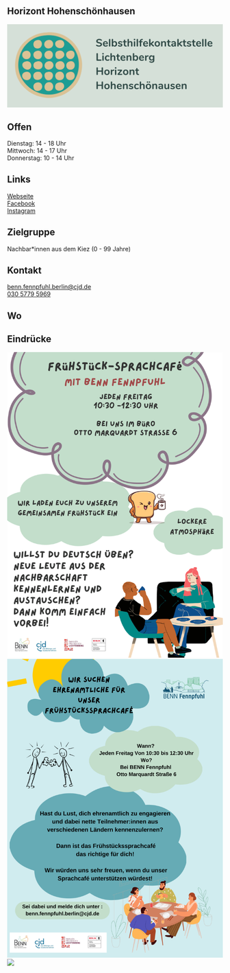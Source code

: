 ## Horizont Hohenschönhausen<br>
<img id="topmedia" src="/Begegnungen/Images/horizont/logohorizont.PNG" />

## Offen
Dienstag: 14 - 18 Uhr<br>
Mittwoch: 14 - 17 Uhr<br>
Donnerstag: 10 - 14 Uhr<br>


## Links
<a class="external_link" href="https://www.selbsthilfe-lichtenberg.de">Webseite</a><br>
<a class="external_link" href="https://www.facebook.com/SHK Horizont Hohenschönhausen">Facebook</a><br>
<a class="external_link" href="https://www.instagram.com/Horizont_HSH/">Instagram</a>

## Zielgruppe
Nachbar*innen aus dem Kiez (0 - 99 Jahre)

## Kontakt
[benn.fennpfuhl.berlin@cjd.de](mailto:benn.fennpfuhl.berlin@cjd.de)<br>
<a href="tel:+493057795969"> 030 5779 5969</a><br>


## Wo
<div id="gmap"></div>
<script>window.onload = showMap('Otto-Marquardt-Str. 6, 10369, Berlin', 0, 'gmap_mini')</script>

## Eindrücke
<div class="mediacontainer">
  <img src="/Begegnungen/Images/BENNfenn/Frühstücksflyer.pdf" />
  <img src="/Begegnungen/Images/BENNfenn/Ehrenamtliche für Sprachcafé.pdf" />
  <img src="/Begegnungen/Images/BENNfenn/BENN_FP_Wohnraumvermittlung Caritas-2.pdf" />
</div>




